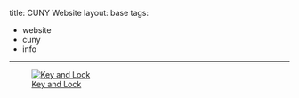 title: CUNY Website
layout: base
tags:
  - website
  - cuny
  - info
---
<a href="/keyandlock.html" class="card-link"> <!--this is to talk about the indvidual images sends it to a different page-->
<article class="program-card">
<figure><img src="/images/lockandkey1.png" alt="Key and Lock" class="img-responsive"> <figcaption class="captions">Key and Lock</figcaption></figure>
</article>
</a>
